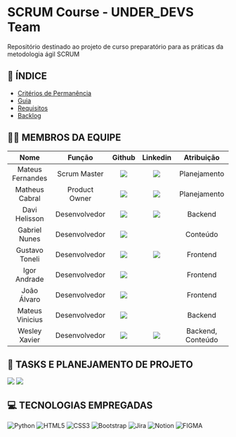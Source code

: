 # SCRUM Course - UNDER_DEVS Team

Repositório destinado ao projeto de curso preparatório para as práticas da metodologia ágil SCRUM

## 📑 ÍNDICE
- [Critérios de Permanência](https://github.com/davihelisson/FATEC-API-Under_Devs/blob/main/Documenta%C3%A7%C3%A3o/1.%20CriteriosDePermanencia.md)
- [Guia](https://github.com/davihelisson/FATEC-API-Under_Devs/blob/main/Documenta%C3%A7%C3%A3o/2.%20Guia.md)
- [Requisitos](https://github.com/davihelisson/FATEC-API-Under_Devs/blob/main/Documenta%C3%A7%C3%A3o/3.%20Requisitos.md)
- [Backlog](https://github.com/davihelisson/FATEC-API-Under_Devs/blob/main/Documenta%C3%A7%C3%A3o/4.%20Backlog.md)


## 👨‍💻 MEMBROS DA EQUIPE
|      Nome      |    Função       |                            Github                             |                           Linkedin                           | Atribuição       |
| :--------------: | :-----------: | :----------------------------------------------------------: | :----------------------------------------------------------: | :----------------: |
| Mateus Fernandes | Scrum Master | <a href="https://github.com/Mateus-Frnds"><img src="https://img.shields.io/badge/GitHub-100000?style=for-the-badge&logo=github&logoColor=white"></a> | <a href="https://www.linkedin.com/in/o-mateus-fernandes?utm_source=share&utm_campaign=share_via&utm_content=profile&utm_medium=ios_app"><img src="https://img.shields.io/badge/LinkedIn-0077B5?style=for-the-badge&logo=linkedin&logoColor=white"></a> | Planejamento      |
| Matheus Cabral  | Product Owner  | <a href="https://github.com/Matiyyah"><img src="https://img.shields.io/badge/GitHub-100000?style=for-the-badge&logo=github&logoColor=white"></a> | <a href="https://www.linkedin.com/in/matheus-cabral-oliveira-7104b2220/"><img src="https://img.shields.io/badge/LinkedIn-0077B5?style=for-the-badge&logo=linkedin&logoColor=white"></a> | Planejamento |
| Davi Helisson   | Desenvolvedor  | <a href="https://github.com/davihelisson"><img src="https://img.shields.io/badge/GitHub-100000?style=for-the-badge&logo=github&logoColor=white"></a> | <a href="https://www.linkedin.com/in/davihelisson/"><img src="https://img.shields.io/badge/LinkedIn-0077B5?style=for-the-badge&logo=linkedin&logoColor=white"></a> | Backend           |
| Gabriel Nunes   | Desenvolvedor  | <a href="https://github.com/gabrielnunes926"><img src="https://img.shields.io/badge/GitHub-100000?style=for-the-badge&logo=github&logoColor=white"></a> | <a href=""></a> | Conteúdo          |
| Gustavo Toneli  | Desenvolvedor  | <a href="https://github.com/G59-Toneli"><img src="https://img.shields.io/badge/GitHub-100000?style=for-the-badge&logo=github&logoColor=white"></a> | <a href="https://www.linkedin.com/in/gustavo-toneli-de-oliveira-b46756228/"><img src="https://img.shields.io/badge/LinkedIn-0077B5?style=for-the-badge&logo=linkedin&logoColor=white"></a> | Frontend          |
| Igor Andrade    | Desenvolvedor  | <a href="https://github.com/IgorAndrade2024"><img src="https://img.shields.io/badge/GitHub-100000?style=for-the-badge&logo=github&logoColor=white"></a> | <a href=""></a> | Frontend          |
| João Álvaro     | Desenvolvedor  | <a href="https://github.com/JoaoAlv4ro"><img src="https://img.shields.io/badge/GitHub-100000?style=for-the-badge&logo=github&logoColor=white"></a> | <a href=""></a> | Frontend          |
| Mateus Vinicius | Desenvolvedor  | <a href="https://github.com/RockRural"><img src="https://img.shields.io/badge/GitHub-100000?style=for-the-badge&logo=github&logoColor=white"></a> | <a href=""></a> |               Backend     |
| Wesley Xavier   | Desenvolvedor  | <a href="https://github.com/xvierdev"><img src="https://img.shields.io/badge/GitHub-100000?style=for-the-badge&logo=github&logoColor=white"></a> | <a href="https://br.linkedin.com/in/xvierbr"><img src="https://img.shields.io/badge/LinkedIn-0077B5?style=for-the-badge&logo=linkedin&logoColor=white"></a> | Backend, Conteúdo |

## 📖 TASKS E PLANEJAMENTO DE PROJETO
<a href="https://projeto01-api-fatc.atlassian.net/jira/software/projects/AF0/boards/2/timeline?shared=&atlOrigin=eyJpIjoiZWFjMjAxNGY1YTNlNDg3OTk0NWRlNTcxZmM0OTdmMjYiLCJwIjoiaiJ9"><img src="https://img.shields.io/badge/Jira-0052CC?style=for-the-badge&logo=Jira&logoColor=white"></a>
<a href="https://www.figma.com/design/UcGuZAffRlBHQrcopBdduK/Untitled?node-id=0-1&node-type=&t=3qDyE4opH8avjwFO-0"><img src="https://img.shields.io/badge/Figma-F24E1E?style=for-the-badge&logo=figma&logoColor=white"></a>

## 💻 TECNOLOGIAS EMPREGADAS
![Python](https://img.shields.io/badge/python-3670A0?style=for-the-badge&logo=python&logoColor=ffdd54) ![HTML5](https://img.shields.io/badge/HTML5-E34F26?style=for-the-badge&logo=html5&logoColor=white) ![CSS3](https://img.shields.io/badge/CSS3-1572B6?style=for-the-badge&logo=css3&logoColor=white) ![Bootstrap](https://img.shields.io/badge/Bootstrap-563D7C?style=for-the-badge&logo=bootstrap&logoColor=white) ![Jira](https://img.shields.io/badge/Jira-0052CC?style=for-the-badge&logo=Jira&logoColor=white) ![Notion](https://img.shields.io/badge/Notion-000000?style=for-the-badge&logo=notion&logoColor=white) ![FIGMA](https://img.shields.io/badge/Figma-F24E1E?style=for-the-badge&logo=figma&logoColor=white)
